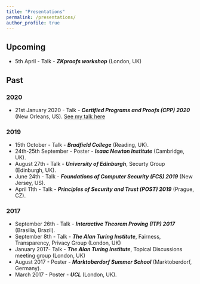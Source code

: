 ```yaml
---
title: "Presentations"
permalink: /presentations/
author_profile: true
---
```


## Upcoming

* 5th April - Talk - ***ZKproofs workshop*** (London, UK)

## Past

### 2020

* 21st January 2020 - Talk - ***Certified Programs and Proofs (CPP) 2020*** (New Orleans, US). [See my talk here](https://www.youtube.com/watch?v=Byx1BouPpyU&t=4s)

### 2019 

* 15th October - Talk - ***Bradfield College*** (Reading, UK).
* 24th-25th September - Poster - ***Isaac Newton Institute*** (Cambridge, UK).
* August 27th - Talk - ***University of Edinburgh***, Securty Group (Edinburgh, UK).
* June 24th - Talk - ***Foundations of Computer Security (FCS) 2019*** (New Jersey, US).
* April 11th - Talk - ***Principles of Security and Trust (POST) 2019*** (Prague, CZ).


### 2017

* September 26th - Talk - ***Interactive Theorem Proving (ITP) 2017*** (Brasilia, Brazil).
* September 8th - Talk - ***The Alan Turing Institute***, Fairness, Transparency, Privacy Group (London, UK)
* January 2017- Talk - ***The Alan Turing Institute***, Topical Discussions meeting group (London, UK)
* August 2017 - Poster - ***Marktoberdorf Summer School*** (Marktoberdorf, Germany).
* March 2017 - Poster - ***UCL*** (London, UK).

